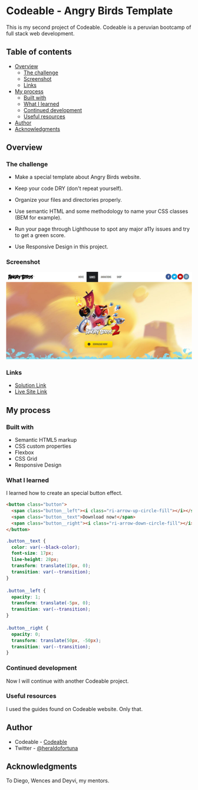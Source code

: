 # Codeable - Angry Birds Template

This is my second project of Codeable. Codeable is a peruvian bootcamp of full stack web development.

## Table of contents

- [Overview](#overview)
  - [The challenge](#the-challenge)
  - [Screenshot](#screenshot)
  - [Links](#links)
- [My process](#my-process)
  - [Built with](#built-with)
  - [What I learned](#what-i-learned)
  - [Continued development](#continued-development)
  - [Useful resources](#useful-resources)
- [Author](#author)
- [Acknowledgments](#acknowledgments)

## Overview

### The challenge

- Make a special template about Angry Birds website.

- Keep your code DRY (don't repeat yourself).

- Organize your files and directories properly.

- Use semantic HTML and some methodology to name your CSS classes (BEM for example).

- Run your page through Lighthouse to spot any major a11y issues and try to get a green score.

- Use Responsive Design in this project.

### Screenshot

![](./assets/screenshot.JPG)

### Links

- [Solution Link](https://github.com/heraldofortuna/angry-birds-template)
- [Live Site Link](https://heraldofortuna.github.io/angry-birds-template/)

## My process

### Built with

- Semantic HTML5 markup
- CSS custom properties
- Flexbox
- CSS Grid
- Responsive Design

### What I learned

I learned how to create an special button effect.

```html
<button class="button">
  <span class="button__left"><i class="ri-arrow-up-circle-fill"></i></span>
  <span class="button__text">Download now!</span>
  <span class="button__right"><i class="ri-arrow-down-circle-fill"></i></span>
</button>
```

```css
.button__text {
  color: var(--black-color);
  font-size: 17px;
  line-height: 28px;
  transform: translate(15px, 0);
  transition: var(--transition);
}

.button__left {
  opacity: 1;
  transform: translate(-5px, 0);
  transition: var(--transition);
}

.button__right {
  opacity: 0;
  transform: translate(50px, -50px);
  transition: var(--transition);
}
```

### Continued development

Now I will continue with another Codeable project.

### Useful resources

I used the guides found on Codeable website. Only that.

## Author

- Codeable - [Codeable](https://www.codeable.la/)
- Twitter - [@heraldofortuna](https://twitter.com/heraldofortuna)

## Acknowledgments

To Diego, Wences and Deyvi, my mentors.
